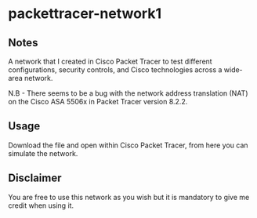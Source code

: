 # packettracer-network1
## Notes
A network that I created in Cisco Packet Tracer to test different configurations, security controls, and Cisco technologies across a wide-area network.

N.B - There seems to be a bug with the network address translation (NAT) on the Cisco ASA 5506x in Packet Tracer version 8.2.2.

## Usage
Download the file and open within Cisco Packet Tracer, from here you can simulate the network.

## Disclaimer

You are free to use this network as you wish but it is mandatory to give me credit when using it. 


